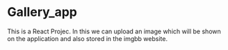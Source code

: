 # Gallery_app

This is a React Projec.
In this we can upload an image which will be shown on the application and also stored in the imgbb website.
